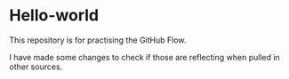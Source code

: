 # Hello-world
This repository is for practising the GitHub Flow.

I have made some changes to check if those are reflecting when pulled in other sources.
